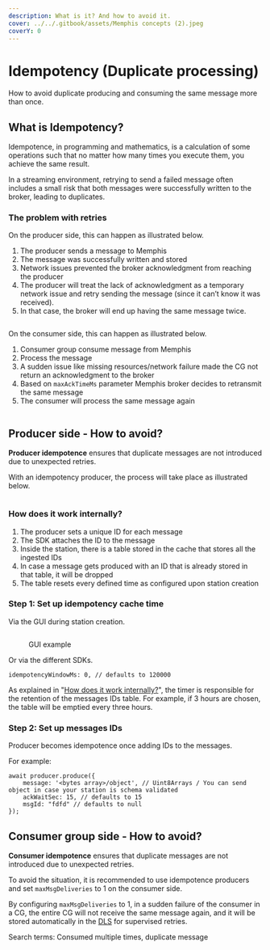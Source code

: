 ```yaml
---
description: What is it? And how to avoid it.
cover: ../../.gitbook/assets/Memphis concepts (2).jpeg
coverY: 0
---
```


# Idempotency (Duplicate processing)

How to avoid duplicate producing and consuming the same message more than once.

## What is Idempotency?

Idempotence, in programming and mathematics, is a calculation of some operations such that no matter how many times you execute them, you achieve the same result.

In a streaming environment, retrying to send a failed message often includes a small risk that both messages were successfully written to the broker, leading to duplicates.

### The problem with retries

On the producer side, this can happen as illustrated below.

1. The producer sends a message to Memphis
2. The message was successfully written and stored
3. Network issues prevented the broker acknowledgment from reaching the producer
4. The producer will treat the lack of acknowledgment as a temporary network issue and retry sending the message (since it can’t know it was received).
5. In that case, the broker will end up having the same message twice.

<figure><img src="../../.gitbook/assets/idempotence 1 (1).jpeg" alt=""><figcaption></figcaption></figure>

On the consumer side, this can happen as illustrated below.

1. Consumer group consume message from Memphis
2. Process the message
3. A sudden issue like missing resources/network failure made the CG not return an acknowledgment to the broker
4. Based on `maxAckTimeMs` parameter Memphis broker decides to retransmit the same message
5. The consumer will process the same message again

<figure><img src="../../.gitbook/assets/idempotence 2.jpeg" alt=""><figcaption></figcaption></figure>

## Producer side - How to avoid?

**Producer idempotence** ensures that duplicate messages are not introduced due to unexpected retries.

With an idempotency producer, the process will take place as illustrated below.

<figure><img src="../../.gitbook/assets/idempotence producer.jpeg" alt=""><figcaption></figcaption></figure>

### **How does it work internally?**

1. The producer sets a unique ID for each message
2. The SDK attaches the ID to the message
3. Inside the station, there is a table stored in the cache that stores all the ingested IDs
4. In case a message gets produced with an ID that is already stored in that table, it will be dropped
5. The table resets every defined time as configured upon station creation

### Step 1: Set up idempotency cache time

Via the GUI during station creation.

<figure><img src="../../.gitbook/assets/Screen Shot 2022-11-30 at 12.18.38.png" alt=""><figcaption><p>GUI example</p></figcaption></figure>

Or via the different SDKs.

```
idempotencyWindowMs: 0, // defaults to 120000
```

As explained in "[How does it work internally?](idempotency.md#how-does-it-work-internally)", the timer is responsible for the retention of the messages IDs table. For example, if 3 hours are chosen, the table will be emptied every three hours.

### Step 2: Set up messages IDs

Producer becomes idempotence once adding IDs to the messages.

For example:

```
await producer.produce({
    message: '<bytes array>/object', // Uint8Arrays / You can send object in case your station is schema validated
    ackWaitSec: 15, // defaults to 15
    msgId: "fdfd" // defaults to null
});
```

## Consumer group side - How to avoid?

**Consumer idempotence** ensures that duplicate messages are not introduced due to unexpected retries.

To avoid the situation, it is recommended to use idempotence producers and set `maxMsgDeliveries` to 1 on the consumer side.

By configuring `maxMsgDeliveries` to 1, in a sudden failure of the consumer in a CG, the entire CG will not receive the same message again, and it will be stored automatically in the [DLS](../../dashboard-ui/troubleshooting/dead-letter.md) for supervised retries.

Search terms: Consumed multiple times, duplicate message
